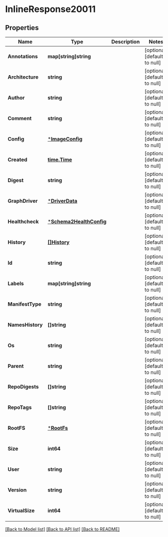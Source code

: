 # InlineResponse20011

## Properties
Name | Type | Description | Notes
------------ | ------------- | ------------- | -------------
**Annotations** | **map[string]string** |  | [optional] [default to null]
**Architecture** | **string** |  | [optional] [default to null]
**Author** | **string** |  | [optional] [default to null]
**Comment** | **string** |  | [optional] [default to null]
**Config** | [***ImageConfig**](ImageConfig.md) |  | [optional] [default to null]
**Created** | [**time.Time**](time.Time.md) |  | [optional] [default to null]
**Digest** | **string** |  | [optional] [default to null]
**GraphDriver** | [***DriverData**](DriverData.md) |  | [optional] [default to null]
**Healthcheck** | [***Schema2HealthConfig**](Schema2HealthConfig.md) |  | [optional] [default to null]
**History** | [**[]History**](History.md) |  | [optional] [default to null]
**Id** | **string** |  | [optional] [default to null]
**Labels** | **map[string]string** |  | [optional] [default to null]
**ManifestType** | **string** |  | [optional] [default to null]
**NamesHistory** | **[]string** |  | [optional] [default to null]
**Os** | **string** |  | [optional] [default to null]
**Parent** | **string** |  | [optional] [default to null]
**RepoDigests** | **[]string** |  | [optional] [default to null]
**RepoTags** | **[]string** |  | [optional] [default to null]
**RootFS** | [***RootFs**](RootFS.md) |  | [optional] [default to null]
**Size** | **int64** |  | [optional] [default to null]
**User** | **string** |  | [optional] [default to null]
**Version** | **string** |  | [optional] [default to null]
**VirtualSize** | **int64** |  | [optional] [default to null]

[[Back to Model list]](../README.md#documentation-for-models) [[Back to API list]](../README.md#documentation-for-api-endpoints) [[Back to README]](../README.md)

